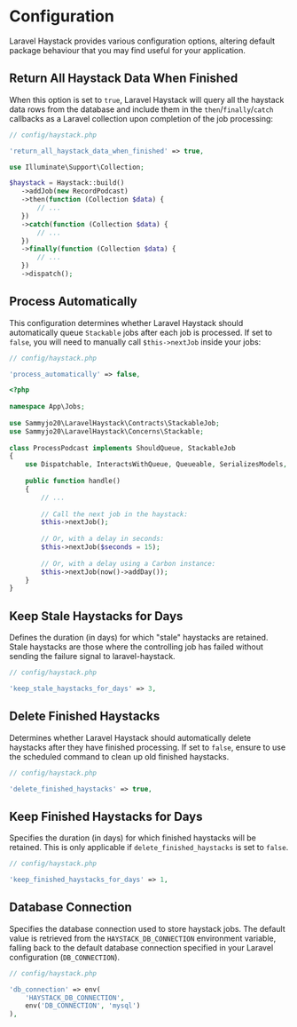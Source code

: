# Configuration

Laravel Haystack provides various configuration options, altering default package behaviour that you may find useful for your application.

## Return All Haystack Data When Finished

When this option is set to `true`, Laravel Haystack will query all the haystack data rows from the database and include them in the `then`/`finally`/`catch` callbacks as a Laravel collection upon completion of the job processing:

```php
// config/haystack.php

'return_all_haystack_data_when_finished' => true,
```

```php
use Illuminate\Support\Collection;

$haystack = Haystack::build()
   ->addJob(new RecordPodcast)
   ->then(function (Collection $data) {
       // ...
   })
   ->catch(function (Collection $data) {
       // ...
   })
   ->finally(function (Collection $data) {
       // ...
   })
   ->dispatch();
```

## Process Automatically

This configuration determines whether Laravel Haystack should automatically queue `Stackable` jobs after each job is processed. If set to `false`, you will need to manually call `$this->nextJob` inside your jobs:

```php
// config/haystack.php

'process_automatically' => false,
```

```php
<?php
 
namespace App\Jobs;
 
use Sammyjo20\LaravelHaystack\Contracts\StackableJob;
use Sammyjo20\LaravelHaystack\Concerns\Stackable;
 
class ProcessPodcast implements ShouldQueue, StackableJob
{
    use Dispatchable, InteractsWithQueue, Queueable, SerializesModels, Stackable;
    
    public function handle()
    {
        // ...
        
        // Call the next job in the haystack:
        $this->nextJob();
        
        // Or, with a delay in seconds:
        $this->nextJob($seconds = 15);
        
        // Or, with a delay using a Carbon instance:
        $this->nextJob(now()->addDay());
    }
}
```

## Keep Stale Haystacks for Days

Defines the duration (in days) for which "stale" haystacks are retained. Stale haystacks are those where the controlling job has failed without sending the failure signal to laravel-haystack.

```php
// config/haystack.php

'keep_stale_haystacks_for_days' => 3,
```

## Delete Finished Haystacks

Determines whether Laravel Haystack should automatically delete haystacks after they have finished processing. If set to `false`, ensure to use the scheduled command to clean up old finished haystacks.

```php
// config/haystack.php

'delete_finished_haystacks' => true,
```

## Keep Finished Haystacks for Days

Specifies the duration (in days) for which finished haystacks will be retained. This is only applicable if `delete_finished_haystacks` is set to `false`.

```php
// config/haystack.php

'keep_finished_haystacks_for_days' => 1,
```

## Database Connection

Specifies the database connection used to store haystack jobs. The default value is retrieved from the `HAYSTACK_DB_CONNECTION` environment variable, falling back to the default database connection specified in your Laravel configuration (`DB_CONNECTION`).

```php
// config/haystack.php

'db_connection' => env(
    'HAYSTACK_DB_CONNECTION',
    env('DB_CONNECTION', 'mysql')
),
```
